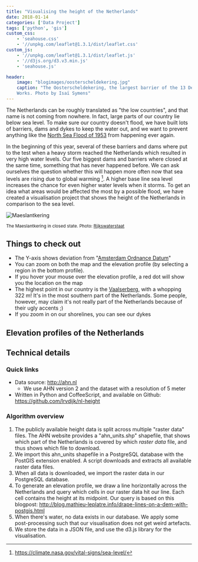 ```yaml
---
title: "Visualising the height of the Netherlands"
date: 2018-01-14
categories: ['Data Project']
tags: ['python', 'gis']
custom_css:
    - 'seahouse.css'
    - '//unpkg.com/leaflet@1.3.1/dist/leaflet.css'
custom_js:
    - '//unpkg.com/leaflet@1.3.1/dist/leaflet.js'
    - '//d3js.org/d3.v3.min.js'
    - 'seahouse.js'

header:
    image: "blogimages/oosterscheldekering.jpg"
    caption: "The Oosterscheldekering, the largest barrier of the 13 Delta 
    Works. Photo by Isaï Symens"
---
```


The Netherlands can be roughly translated as "the low countries", and that name 
is not coming from nowhere. In fact, large parts of our country lie below sea 
level. To make sure our country doesn't flood, we have built lots of barriers, 
dams and dykes to keep the water out, and we want to prevent anything like the 
[North Sea Flood of 1953][north-sea-flood] from happening ever again. 

In the beginning of this year, several of these barriers and dams where put to 
the test when a heavy storm reached the Netherlands which resulted in very high 
water levels. Our five biggest dams and barriers where closed at the same time, 
something that has never happened before. We can ask ourselves the question 
whether this will happen more often now that sea levels are rising due to 
global warming [^sealevel]. A higher base line sea level increases the chance 
for even higher water levels when it storms. To get an idea what areas would be 
affected the most by a possible flood, we have created a visualisation project 
that shows the height of the Netherlands in comparison to the sea level. 

[north-sea-flood]: https://en.wikipedia.org/wiki/North_Sea_flood_of_1953
[^sealevel]: https://climate.nasa.gov/vital-signs/sea-level/

<!--more-->

![Maeslantkering](/img/blogimages/maeslantkering.jpg)

<small>
The Maeslantkering in closed state.
Photo: <a href="https://beeldbank.rws.nl" target="_blank">Rijkswaterstaat</a>
</small>

Things to check out
-------------------

* The Y-axis shows deviation from "[Amsterdam Ordnance Datum][nap]"
* You can zoom on both the map and the elevation profile (by selecting a region 
  in the bottom profile).
* If you hover your mouse over the elevation profile, a red dot will show you 
  the location on the map
* The highest point in our country is the [Vaalserberg][vaalserberg], with a 
  whopping 322 m! It's in the most southern part of the Netherlands. Some 
  people, however, may claim it's not really part of the Netherlands because of 
  their ugly accents ;)
* If you zoom in on our shorelines, you can see our dykes

[vaalserberg]: https://nl.wikipedia.org/wiki/Vaalserberg
[nap]: https://en.wikipedia.org/wiki/Amsterdam_Ordnance_Datum

<h2 id="title">Elevation profiles of the Netherlands</h2>

<div id="chart"></div>

<div id="map"></div>


Technical details
-----------------

### Quick links

* Data source: http://ahn.nl
    * We use AHN version 2 and the dataset with a resolution of 5 meter
* Written in Python and CoffeeScript, and available on Github: 
  https://github.com/lrvdijk/nl-height

### Algorithm overview

1. The publicly available height data is split across multiple "raster data" 
   files. The AHN website provides a "ahn_units.shp" shapefile, that shows 
   which part of the Netherlands is covered by which *raster data* file, and 
   thus shows which file to download.
2. We import this ahn_units shapefile in a PostgreSQL database with the PostGIS 
   extension enabled. A script downloads and extracts all available raster data 
   files.
3. When all data is downloaded, we import the raster data in our PostgreSQL 
   database.
4. To generate an elevation profile, we draw a line horizontally across the 
   Netherlands and query which cells in our raster data hit our line. Each cell 
   contains the height at its midpoint. Our query is based on this blogpost: 
   http://blog.mathieu-leplatre.info/drape-lines-on-a-dem-with-postgis.html
5. When there's water, no data exists in our database. We apply some 
   post-processing such that our visualisation does not get weird artefacts.
6. We store the data in a JSON file, and use the d3.js library for the 
   visualisation.
